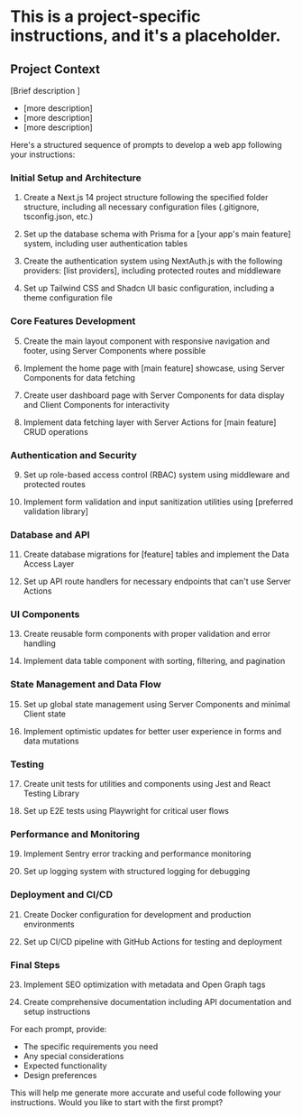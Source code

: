 # This is a project-specific instructions, and it's a placeholder.

## Project Context

[Brief description ]

- [more description]
- [more description]
- [more description]

Here's a structured sequence of prompts to develop a web app following your instructions:

### Initial Setup and Architecture

1. Create a Next.js 14 project structure following the specified folder structure, including all necessary configuration files (.gitignore, tsconfig.json, etc.)

2. Set up the database schema with Prisma for a [your app's main feature] system, including user authentication tables

3. Create the authentication system using NextAuth.js with the following providers: [list providers], including protected routes and middleware

4. Set up Tailwind CSS and Shadcn UI basic configuration, including a theme configuration file

### Core Features Development

5. Create the main layout component with responsive navigation and footer, using Server Components where possible

6. Implement the home page with [main feature] showcase, using Server Components for data fetching

7. Create user dashboard page with Server Components for data display and Client Components for interactivity

8. Implement data fetching layer with Server Actions for [main feature] CRUD operations

### Authentication and Security

9. Set up role-based access control (RBAC) system using middleware and protected routes

10. Implement form validation and input sanitization utilities using [preferred validation library]

### Database and API

11. Create database migrations for [feature] tables and implement the Data Access Layer

12. Set up API route handlers for necessary endpoints that can't use Server Actions

### UI Components

13. Create reusable form components with proper validation and error handling

14. Implement data table component with sorting, filtering, and pagination

### State Management and Data Flow

15. Set up global state management using Server Components and minimal Client state

16. Implement optimistic updates for better user experience in forms and data mutations

### Testing

17. Create unit tests for utilities and components using Jest and React Testing Library

18. Set up E2E tests using Playwright for critical user flows

### Performance and Monitoring

19. Implement Sentry error tracking and performance monitoring

20. Set up logging system with structured logging for debugging

### Deployment and CI/CD

21. Create Docker configuration for development and production environments

22. Set up CI/CD pipeline with GitHub Actions for testing and deployment

### Final Steps

23. Implement SEO optimization with metadata and Open Graph tags

24. Create comprehensive documentation including API documentation and setup instructions

For each prompt, provide:

- The specific requirements you need
- Any special considerations
- Expected functionality
- Design preferences

This will help me generate more accurate and useful code following your instructions. Would you like to start with the first prompt?
